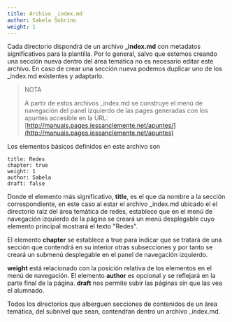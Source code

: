 ```yaml
---
title: Archivo _index.md
author: Sabela Sobrino
weight: 1
---
```



Cada directorio dispondrá de un archivo **_index.md** con metadatos significativos para la plantilla. Por lo general, salvo que estemos creando una sección nueva dentro del área temática no es necesario editar este archivo. En caso de crear una sección nueva podemos duplicar uno de los _index.md existentes y adaptarlo.

> NOTA
>
> A partir de estos archivos _index.md se construye el menú de navegación del panel izquierdo de las pages generadas con los apuntes accesible en la URL:
> [http://manuais.pages.iessanclemente.net/apuntes/](http://manuais.pages.iessanclemente.net/apuntes)

Los elementos básicos definidos en este archivo son

```
title: Redes
chapter: true
weight: 1
author: Sabela 
draft: false
```

Donde el elemento más significativo, **title**, es el que da nombre a la sección correspondiente, en este caso al estar el archivo _index.md ubicado el el directorio raíz del área temática de redes, establece que en el menú de navegación izquierdo de la página se creará un menú desplegable cuyo elemento principal mostrará el texto "Redes".

El elemento **chapter** se establece a true para indicar que se tratará de una sección que contendrá en su interior otras subsecciones y por tanto se creará un submenú desplegable en el panel de navegación izquierdo.

**weight** está relacionado con la posición relativa de los elementos en el menú de navegación.
El elemento **author** es opcional y se reflejará en la parte final de la página. 
**draft** nos permite subir las páginas sin que las vea el alumnado. 

Todos los directorios que alberguen secciones de contenidos de un área temática, del subnivel que sean, contendŕan dentro un archivo _index.md.
